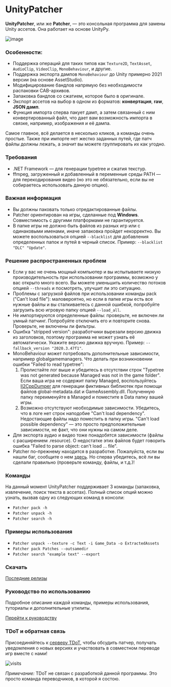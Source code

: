 # UnityPatcher
**UnityPatcher**, или же **Patcher**, — это консольная программа для замены Unity ассетов. Она работает на основе UnityPy.

![image](https://github.com/user-attachments/assets/a0dbf7f9-e270-4f0b-93c9-4e4e9f6a9c15)

### **Особенности**:
- Поддержка операций для таких типов как `Texture2D`, `TextAsset`, `AudioClip`, `VideoClip`, `MonoBehaviour`, и другие.  
- Поддержка экспорта дампов `MonoBehaviour` до Unity примерно 2021 версии (на основе AssetStudio).  
- Модифицирование бандлов напрямую без необходимости распаковки CAB-архивов.  
- Запаковка бандлов со сжатием, которое было в оригинале.  
- Экспорт ассетов на выбор в одном из форматов: **конвертация**, **raw**, **JSON дамп**.  
- Функция импорта сперва пакует дамп, а затем связанный с ним конвертированный файл, что дает вам возможность импорта в связке, например, изображения и её дампа. 

Самое главное, всё делается в несколько кликов, а команды очень простые. Также при импорте нет жестко заданных путей, где патч файлы должны лежать, а значит вы можете группировать их как угодно.

### **Требования**
- .NET Framework — для генерации typetree и сжатия текстур.
- ffmpeg, загруженный и добавленный в переменные среды PATH — для перекодирования видео (но это не обязательно, если вы не собираетесь использовать данную опцию).

### **Важная информация** 
- Вы должны паковать только отредактированные файлы.
- Patcher ориентирован на игры, сделанные под **Windows**. Совместимость с другими платформами не гарантируется.
- В папке игры не должно быть файлов из разных игр или с одинаковыми
именами, иначе запаковка пройдет некорректно. Вы можете воспользоваться опцией `--blacklist` для добавления определенных папок и путей в черный список. Пример: `--blacklist "DLC" "Update"`.

### **Решение распространенных проблем** 
- Если у вас не очень мощный компьютер и вы испытываете низкую производительность при использовании программы, возможно у вас открыто много всего. Вы можете уменьшить количество потоков опцией `--threads` и посмотреть, улучшит ли это ситуацию.
- Проблемы с загрузкой файлов при использовании команды pack ("Can't load file"): маловероятно, но если в папке игры есть все нужные файлы и вы сталкиваетесь с данной ошибкой, попробуйте загрузить всю игровую папку опцией `--load_all`.
- Не импортируются определенные файлы: проверьте, не включен ли умный патчинг. Попробуйте отключить его и повторите снова. Проверьте, не включены ли фильтры.
- Ошибка "stripped version": разработчики вырезали версию движка из заголовков, поэтому программа не может узнать её автоматически. Укажите версию движка вручную. Пример: `--fallback_version "2020.3.47f1"`.
- MonoBehaviour может потребовать дополнительные зависимости, например globalgamemanagers. Что делать при возникновении ошибки "Failed to read typetree":
  1. Пролистайте лог выше и убедитесь в отсутствии строк "Typetree was not generated because Managed was not in the game folder". Если ваша игра не содержит папку Managed, воспользуйтесь [Il2CppDumper](https://github.com/Perfare/Il2CppDumper/releases) для генерации фиктивных библиотек при помощи файлов global-metadata.dat и GameAssembly.dll. Полученную папку переименуйте в Managed и поместите в Data папку вашей игры.
  2. Возможно отсутствуют необходимые зависимости. Убедитесь, что в логе нет строк наподобие "Can't load dependency". Недостающие файлы надо поместить в папку игры. "Can't load possible dependency" — это просто предположительные зависимости, не факт, что они нужны на самом деле.
- Для экспорта аудио и видео тоже понадобятся зависимости (файлы с расширением .resource). О недостатке этих файлов будет говорить ошибка "Failed to parse object: can't load ... file". 
- Patcher по-прежнему находится в разработке. Пожалуйста, если вы нашли баг, сообщите о нем [здесь](https://github.com/JunkBeat/UnityPatcher/issues). Но сперва убедитесь, всё ли вы сделали правильно (проверьте команду, файлы, и т.д.)!

### **Команды**
На данный момент UnityPatcher поддерживает 3 команды (запаковка, извлечение, поиск текста в ассетах). Полный список опций можно узнать, вызвав одну из следующих команд в консоли:
- `Patcher pack -h`
- `Patcher unpack -h`
- `Patcher search -h`

### **Примеры использования**
- `Patcher unpack --texture -c Text -i Game_Data -o ExtractedAssets`
- `Patcher pack Patches --outsamedir`
- `Patcher search "example text" --export`

### **Скачать**
[Последние релизы](https://github.com/JunkBeat/UnityPatcher/releases)

### **Руководство по использованию**
Подробное описание каждой команды, примеры использования, туториалы и дополнительные утилиты.

[Перейти к руководству](https://docs.google.com/document/d/1utFheh9k2btneCHsGiV4mpypJUeJ2-sr5NfdmMizoRE/)

### **TDoT и обратная связь**
Присоединяйтесь к [серверу TDoT](https://discord.gg/qEzKUq2SZ4), чтобы обсудить патчер, получать уведомления о новых версиях и участвовать в совместном переводе игр вместе с нами!

<img src="https://visit-counter.vercel.app/counter.png?page=https%3A%2F%2Fgithub.com%2FJunkBeat%2FUnityPatcher%2Ftree%2Fmain%2Fdocs%2Fru&s=40&c=00ff00&bg=00000000&no=2&ff=electrolize&tb=&ta=" alt="visits">

*Примечание:* TDoT не связан с разработкой данной программы. Это просто команда переводчиков, в которой я состою.
